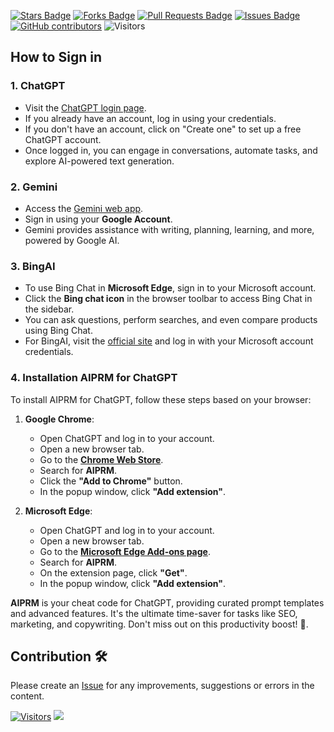 <a href="https://github.com/drshahizan/Generative-AI-Playground/stargazers"><img src="https://img.shields.io/github/stars/drshahizan/Generative-AI-Playground" alt="Stars Badge"/></a>
<a href="https://github.com/drshahizan/Generative-AI-Playground/network/members"><img src="https://img.shields.io/github/forks/drshahizan/Generative-AI-Playground" alt="Forks Badge"/></a>
<a href="https://github.com/drshahizan/Generative-AI-Playground/pulls"><img src="https://img.shields.io/github/issues-pr/drshahizan/Generative-AI-Playground" alt="Pull Requests Badge"/></a>
<a href="https://github.com/drshahizan/Generative-AI-Playground"><img src="https://img.shields.io/github/issues/drshahizan/Generative-AI-Playground" alt="Issues Badge"/></a>
<a href="https://github.com/drshahizan/Generative-AI-Playground/graphs/contributors"><img alt="GitHub contributors" src="https://img.shields.io/github/contributors/drshahizan/Generative-AI-Playground?color=2b9348"></a>
![Visitors](https://api.visitorbadge.io/api/visitors?path=https%3A%2F%2Fgithub.com%2Fdrshahizan%2Generative-AI-Playground&labelColor=%23d9e3f0&countColor=%23697689&style=flat)

## How to Sign in

### 1. ChatGPT
- Visit the [ChatGPT login page](https://chat.openai.com/auth/login).
- If you already have an account, log in using your credentials.
- If you don't have an account, click on "Create one" to set up a free ChatGPT account.
- Once logged in, you can engage in conversations, automate tasks, and explore AI-powered text generation.

### 2. Gemini
- Access the [Gemini web app](https://gemini.google.com/app).
- Sign in using your **Google Account**.
- Gemini provides assistance with writing, planning, learning, and more, powered by Google AI.

### 3. BingAI
- To use Bing Chat in **Microsoft Edge**, sign in to your Microsoft account.
- Click the **Bing chat icon** in the browser toolbar to access Bing Chat in the sidebar.
- You can ask questions, perform searches, and even compare products using Bing Chat.
- For BingAI, visit the [official site](https://www.bing.com) and log in with your Microsoft account credentials.

### 4. Installation AIPRM for ChatGPT
To install AIPRM for ChatGPT, follow these steps based on your browser:

1. **Google Chrome**:
    - Open ChatGPT and log in to your account.
    - Open a new browser tab.
    - Go to the **[Chrome Web Store](https://chromewebstore.google.com/detail/aiprm-for-chatgpt/ojnbohmppadfgpejeebfnmnknjdlckgj)**.
    - Search for **AIPRM**.
    - Click the **"Add to Chrome"** button.
    - In the popup window, click **"Add extension"**.

2. **Microsoft Edge**:
    - Open ChatGPT and log in to your account.
    - Open a new browser tab.
    - Go to the **[Microsoft Edge Add-ons page](https://microsoftedge.microsoft.com/addons/detail/nkiohniccbickhccicgbedaibabialda)**.
    - Search for **AIPRM**.
    - On the extension page, click **"Get"**.
    - In the popup window, click **"Add extension"**.

**AIPRM** is your cheat code for ChatGPT, providing curated prompt templates and advanced features. It's the ultimate time-saver for tasks like SEO, marketing, and copywriting. Don't miss out on this productivity boost! 🚀.

## Contribution 🛠️
Please create an [Issue](https://github.com/drshahizan/Generative-AI-Playground/issues) for any improvements, suggestions or errors in the content.

[![Visitors](https://api.visitorbadge.io/api/visitors?path=https%3A%2F%2Fgithub.com%2Fdrshahizan&labelColor=%23697689&countColor=%23555555&style=plastic)](https://visitorbadge.io/status?path=https%3A%2F%2Fgithub.com%2Fdrshahizan)
![](https://hit.yhype.me/github/profile?user_id=81284918)

